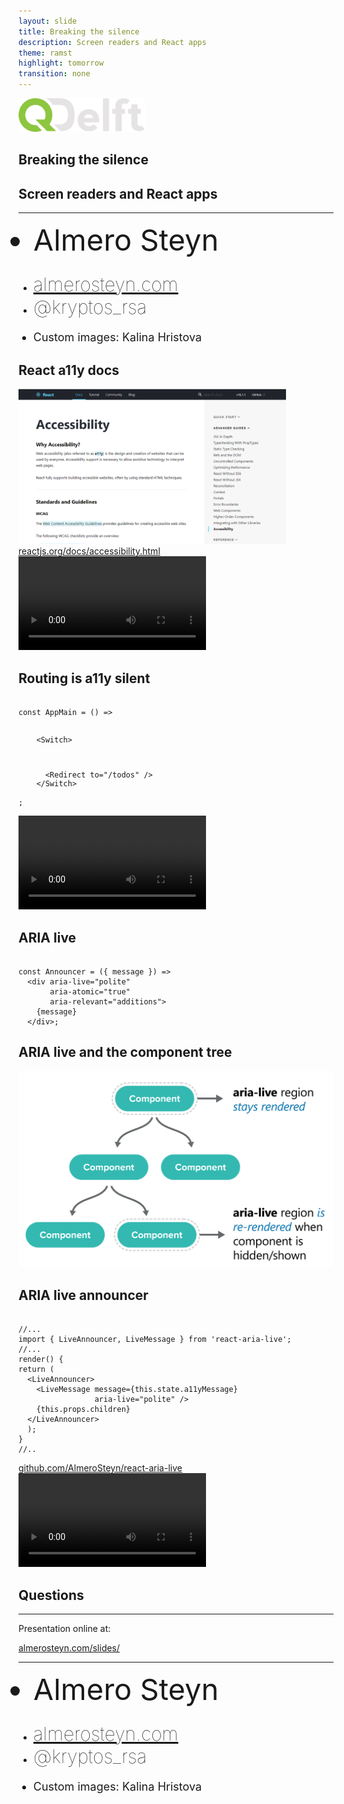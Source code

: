```yaml
---
layout: slide
title: Breaking the silence
description: Screen readers and React apps
theme: ramst
highlight: tomorrow
transition: none
---
```


<section class="main" data-background-image="/css/images/2018-01-25-breaking-the-silence/darkroom.jpg">
<img src="/css/images/2018-01-25-breaking-the-silence/QDelft_logo.svg" alt="Log of QDelft" style="max-width: 40%; box-shadow: none; background-color: transparent; "/>
<h1>Breaking the silence</h1>
<h2>Screen readers and React apps</h2>
<hr>
<ul>
    <li style="font-size: 47px; margin-bottom: 25px;">Almero Steyn</li>
    <li><a href="http://almerosteyn.com/" style="font-size: 30px; font-weight: 100;">almerosteyn.com</a></li>
    <li><span style="font-size: 30px; font-weight: 100;">@kryptos_rsa</span></li>
    <li style="font-size: large; margin-top: 20px;">Custom images: Kalina Hristova</li>
</ul>
</section>
<section data-background-image="/css/images/2018-01-25-breaking-the-silence/darkroom.jpg">
<h1>React a11y docs</h1>
<img src="/css/images/2018-01-25-breaking-the-silence/reactdocs.png" alt="Screenshot of the React accessibility docs" style="max-width: 85%;"/>
<a href="https://reactjs.org/docs/accessibility.html">reactjs.org/docs/accessibility.html</a>
</section>
<section data-background-image="/css/images/2018-01-25-breaking-the-silence/darkroom.jpg">
 <video controls class="stretch" src="/css/videos/2018-01-25-breaking-the-silence/WithoutAriaAndFocus.mp4" type="video/mp4">
        Your browser does not support the video tag.
</video>
</section>
<section data-background-image="/css/images/2018-01-25-breaking-the-silence/darkroom.jpg">
<h1>Routing is a11y silent</h1>
<pre><code class="javascript" data-trim>
const AppMain = () =>
  <main>
    &lt;Switch>
      <Route path="/todos" component={Todos} />
      <Route path="/todo" component={Todo} />
      <Route path="/contact" component={Contact} />
      &lt;Redirect to="/todos" />
    &lt;/Switch>
  </main>;
</code></pre>
</section>
<section data-background-image="/css/images/2018-01-25-breaking-the-silence/darkroom.jpg">
 <video controls class="stretch" src="/css/videos/2018-01-25-breaking-the-silence/WithoutAriaWithFocus.mp4" type="video/mp4">
        Your browser does not support the video tag.
</video>
</section>
<section data-background-image="/css/images/2018-01-25-breaking-the-silence/darkroom.jpg">
<h1>ARIA live</h1>
<pre><code class="javascript" data-trim data-noescape>
const Announcer = ({ message }) =>
  &lt;div aria-live="polite"
       aria-atomic="true"
       aria-relevant="additions">
    {message}
  &lt;/div>;
</code></pre>
</section>
<section data-background-image="/css/images/2018-01-25-breaking-the-silence/darkroom.jpg">
<h1>ARIA live and the component tree</h1>
<img src="/css/images/2018-01-25-breaking-the-silence/arialive.png" alt="Illustrates that the aria live region is more stable when rendered in the root component."/>
</section>
<section data-background-image="/css/images/2018-01-25-breaking-the-silence/darkroom.jpg">
<h1>ARIA live announcer</h1>
<pre><code class="javascript" data-trim>
//...
import { LiveAnnouncer, LiveMessage } from 'react-aria-live';
//...
render() {
return (
  &lt;LiveAnnouncer>
    &lt;LiveMessage message={this.state.a11yMessage}
                 aria-live="polite" />
    {this.props.children}
  &lt;/LiveAnnouncer>
  );
}
//..
</code></pre>
<a href="https://github.com/AlmeroSteyn/react-aria-live">github.com/AlmeroSteyn/react-aria-live</a>
</section>
<section data-background-image="/css/images/2018-01-25-breaking-the-silence/darkroom.jpg">
 <video controls class="stretch" src="/css/videos/2018-01-25-breaking-the-silence/WithAria.mp4" type="video/mp4">
        Your browser does not support the video tag.
</video>
</section>

<section class="main" data-background-image="/css/images/2018-01-25-breaking-the-silence/darkroom.jpg">
<h1>Questions</h1>
<hr>
<p>Presentation online at:</p>
<a href="http://almerosteyn.com/slides/">almerosteyn.com/slides/</a>
<hr>
<ul>
    <li style="font-size: 47px; margin-bottom: 25px;">Almero Steyn</li>
    <li><a href="http://almerosteyn.com/" style="font-size: 30px; font-weight: 100;">almerosteyn.com</a></li>
    <li><span style="font-size: 30px; font-weight: 100;">@kryptos_rsa</span></li>
    <li style="font-size: large; margin-top: 20px;">Custom images: Kalina Hristova</li>
</ul>
</section>
